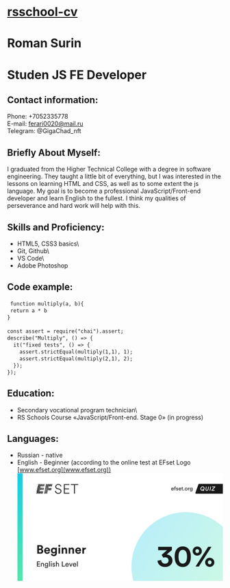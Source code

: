 # [rsschool-cv](?)

# Roman Surin

# Studen JS FE Developer
## Contact information:
Phone: +7052335778\
E-mail: ferari0020@mail.ru\
Telegram: @GigaChad_nft
## Briefly About Myself:
I graduated from the Higher Technical College with a degree in software engineering. They taught a little bit of everything, but I was interested in the lessons on learning HTML and CSS, as well as to some extent the js language. My goal is to become a professional JavaScript/Front-end developer and learn English to the fullest.
I think my qualities of perseverance and hard work will help with this.
## Skills and Proficiency:
+ HTML5, CSS3 basics\
+ Git, Github\
+ VS Code\
+ Adobe Photoshop
## Code example:

```
 function multiply(a, b){
 return a * b
} 

const assert = require("chai").assert;
describe("Multiply", () => {
  it("fixed tests", () => {
    assert.strictEqual(multiply(1,1), 1);
    assert.strictEqual(multiply(2,1), 2);
  });
}); 
```

## Education:
+ Secondary vocational program technician\
+ RS Schools Course «JavaScript/Front-end. Stage 0» (in progress)
## Languages:
+ Russian - native 
+ English - Beginner (according to the online test at EFset Logo [www.efset.org](www.efset.org)) \
![alt text](image.png)

